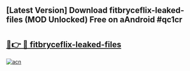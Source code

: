 ## [Latest Version] Download fitbryceflix-leaked-files (MOD Unlocked) Free on aAndroid #qc1cr

# <h2><a href="https://bedroomkl.my?title=fitbryceflix-leaked-files&ref=20M">🔗👉 🔴 fitbryceflix-leaked-files</a></h2>

[![acn](https://github.com/user-attachments/assets/0f9c940e-d8b0-45ae-aac7-cd30a18b3e1c)](https://bedroomkl.my?title=fitbryceflix-leaked-files&ref=20M)

